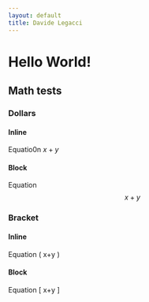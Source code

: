 ```yaml
---
layout: default
title: Davide Legacci
---
```


# Hello World!

## Math tests

### Dollars
#### Inline
Equatio0n $x+y$
#### Block
Equation $$ x+y $$


### Bracket
#### Inline
Equation \( x+y \)
#### Block
Equation \[ x+y \]


